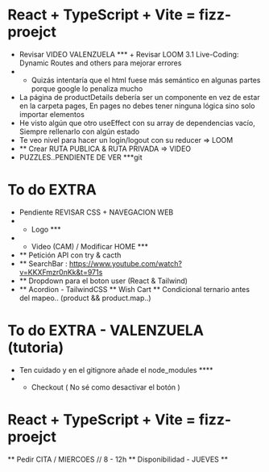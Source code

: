 # React + TypeScript + Vite = fizz-proejct
- Revisar VIDEO VALENZUELA *** + Revisar LOOM 3.1 Live-Coding: Dynamic Routes and others para mejorar errores 
- - Quizás intentaría que el html fuese más semántico en algunas partes porque google lo penaliza mucho 
- La página de productDetails debería ser un componente en vez de estar en la carpeta pages, En pages no debes tener ninguna lógica sino solo importar elementos
- He visto algún que otro useEffect con su array de dependencias vacío, Siempre rellenarlo con algún estado
- Te veo nivel para hacer un login/logout con su reducer => LOOM 
- ** Crear RUTA PUBLICA & RUTA PRIVADA => VIDEO
- PUZZLES..PENDIENTE DE VER ***git 

# To do EXTRA 
- Pendiente REVISAR CSS + NAVEGACION WEB 
- - Logo  ***
- - Video (CAM) / Modificar HOME ***
- ** Petición API con try & cacth
- ** SearchBar : https://www.youtube.com/watch?v=KKXFmzr0nKk&t=971s
- ** Dropdown para el boton user (React & Tailwind)
- ** Acordion - TailwindCSS
** Wish Cart 
** Condicional ternario antes del mapeo.. (product && product.map..)

# To do EXTRA - VALENZUELA (tutoria)
- Ten cuidado y en el gitignore añade el node_modules **** 
- - Checkout ( No sé como desactivar el botón )

# React + TypeScript + Vite = fizz-proejct
** Pedir CITA / MIERCOES // 8 - 12h 
** Disponibilidad - JUEVES **